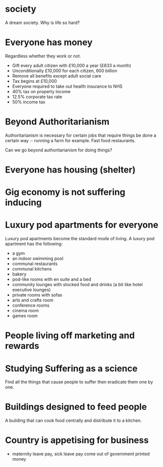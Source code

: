 # society

A dream society. Why is life so hard?

# Everyone has money

Regardless whether  they work or not.

* Gift every adult citizen with £10,000 a year (£833 a month)
* Unconditionally £10,000 for each citizen, 600 billion
* Remove all benefits except adult social care
* Tax begins at £10,000
* Everyone required to take out health insurance to NHS
* 40% tax on property income
* 12.5% corporate tax rate
* 50% income tax

# Beyond Authoritarianism

Authoritarianism is necessary for certain jobs that require things be done a certain way :- running a farm for example. Fast food restaurants.

Can we go beyond authoritarianism for doing things?

# Everyone has housing (shelter)

# Gig economy is not suffering inducing

# Luxury pod apartments for everyone

Luxury pod apartments become the standard mode of living. A luxury pod apartment has the following:
* a gym
* an indoor swimming pool
* communal restaurants
* communal kitchens
* bakery
* pod-like rooms with en suite and a bed
* community lounges with stocked food and drinks (a bit like hotel executive lounges)
* private rooms with sofas
* arts and crafts room
* conference rooms
* cinema room
* games room

# People living off marketing and rewards

# Studying Suffering as a science

Find all the things that cause people to suffer then eradicate them one by one.

# Buildings designed to feed people

A building that can cook food centrally and distribute it to a kitchen.

# Country is appetising for business

* maternity leave pay, sick leave pay come out of government printed money
